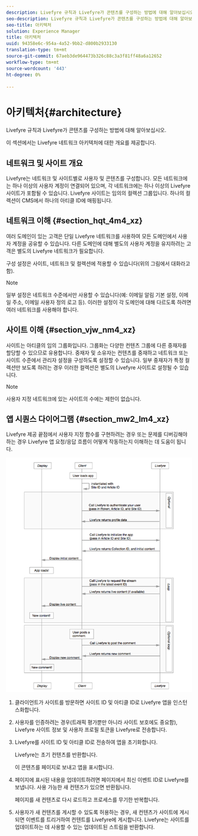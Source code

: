 ```yaml
---
description: Livefyre 규칙과 Livefyre가 콘텐츠를 구성하는 방법에 대해 알아보십시오.
seo-description: Livefyre 규칙과 Livefyre가 콘텐츠를 구성하는 방법에 대해 알아보십시오.
seo-title: 아키텍처
solution: Experience Manager
title: 아키텍처
uuid: 94358e6c-954a-4a52-9bb2-d800b2933130
translation-type: tm+mt
source-git-commit: 67aeb3de964473b326c88c3a3f81ff48a6a12652
workflow-type: tm+mt
source-wordcount: '443'
ht-degree: 0%

---
```



# 아키텍처{#architecture}

Livefyre 규칙과 Livefyre가 콘텐츠를 구성하는 방법에 대해 알아보십시오.

이 섹션에서는 Livefyre 네트워크 아키텍처에 대한 개요를 제공합니다.

## 네트워크 및 사이트 개요

Livefyre는 네트워크 및 사이트별로 사용자 및 콘텐츠를 구성합니다. 모든 네트워크에는 하나 이상의 사용자 계정이 연결되어 있으며, 각 네트워크에는 하나 이상의 Livefyre 사이트가 포함될 수 있습니다. Livefyre 사이트는 임의의 컬렉션 그룹입니다. 하나의 컬렉션이 CMS에서 하나의 아티클 ID에 매핑됩니다.

## 네트워크 이해 {#section_hqt_4m4_xz}

여러 도메인이 있는 고객은 단일 Livefyre 네트워크를 사용하여 모든 도메인에서 사용자 계정을 공유할 수 있습니다. 다른 도메인에 대해 별도의 사용자 계정을 유지하려는 고객은 별도의 Livefyre 네트워크가 필요합니다.

구성 설정은 사이트, 네트워크 및 컬렉션에 적용할 수 있습니다(위의 그림에서 대화라고 함).

>[!NOTE]
>
>일부 설정은 네트워크 수준에서만 사용할 수 있습니다(예: 이메일 알림 기본 설정, 이메일 주소, 이메일 사용자 정의 로고 등). 이러한 설정이 각 도메인에 대해 다르도록 하려면 여러 네트워크를 사용해야 합니다.

## 사이트 이해 {#section_vjw_nm4_xz}

사이트는 아티클의 임의 그룹화입니다. 그룹화는 다양한 컨텐츠 그룹에 다른 중재자를 할당할 수 있으므로 유용합니다. 중재자 및 소유자는 컨텐츠를 중재하고 네트워크 또는 사이트 수준에서 관리자 설정을 구성하도록 설정할 수 있습니다. 일부 중재자가 특정 컬렉션만 보도록 하려는 경우 이러한 컬렉션은 별도의 Livefyre 사이트로 설정될 수 있습니다.

>[!NOTE]
>
>사용자 지정 네트워크에 있는 사이트의 수에는 제한이 없습니다.

## 앱 시퀀스 다이어그램 {#section_mw2_lm4_xz}

Livefyre 제공 끝점에서 사용자 지정 함수를 구현하려는 경우 또는 문제를 디버깅해야 하는 경우 Livefyre 앱 요청/응답 흐름이 어떻게 작동하는지 이해하는 데 도움이 됩니다.

![](assets/appsequencediagram.png)

1. 클라이언트가 사이트를 방문하면 사이트 ID 및 아티클 ID로 Livefyre 앱을 인스턴스화합니다.
1. 사용자를 인증하려는 경우(트래픽 평가뿐만 아니라 사이트 보호에도 중요함), Livefyre 사이트 정보 및 사용자 프로필 토큰을 Livefyre로 전송합니다.
1. Livefyre를 사이트 ID 및 아티클 ID로 전송하여 앱을 초기화합니다.

   Livefyre는 초기 컨텐츠를 반환합니다.

   이 콘텐츠를 페이지로 보내고 앱을 표시합니다.

1. 페이지에 표시된 내용을 업데이트하려면 페이지에서 최신 이벤트 ID로 Livefyre를 보냅니다. 사용 가능한 새 컨텐츠가 있으면 반환됩니다.

   페이지를 새 컨텐츠로 다시 로드하고 프로세스를 무기한 반복합니다.

1. 사용자가 새 컨텐츠를 게시할 수 있도록 허용하는 경우, 새 컨텐츠가 사이트에 게시되면 이벤트를 트리거하여 컨텐트를 Livefyre에 게시합니다. Livefyre는 사이트를 업데이트하는 데 사용할 수 있는 업데이트된 스트림을 반환합니다.

